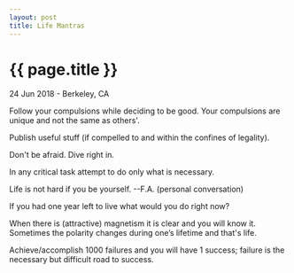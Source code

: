 ```yaml
---
layout: post
title: Life Mantras
---
```


{{ page.title }}
================

<p class="meta">24 Jun 2018 - Berkeley, CA</p>

Follow your compulsions while deciding to be good. Your compulsions are unique and not the same as others'.

Publish useful stuff (if compelled to and within the confines of legality).

Don't be afraid. Dive right in.

In any critical task attempt to do only what is necessary.

Life is not hard if you be yourself. --F.A. (personal conversation)

If you had one year left to live what would you do right now?

When there is (attractive) magnetism it is clear and you will know it. Sometimes the polarity changes during one’s lifetime and that's life.

Achieve/accomplish 1000 failures and you will have 1 success; failure is the necessary but difficult road to success.